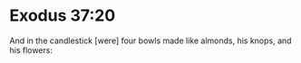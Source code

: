 # Exodus 37:20

And in the candlestick [were] four bowls made like almonds, his knops, and his flowers: